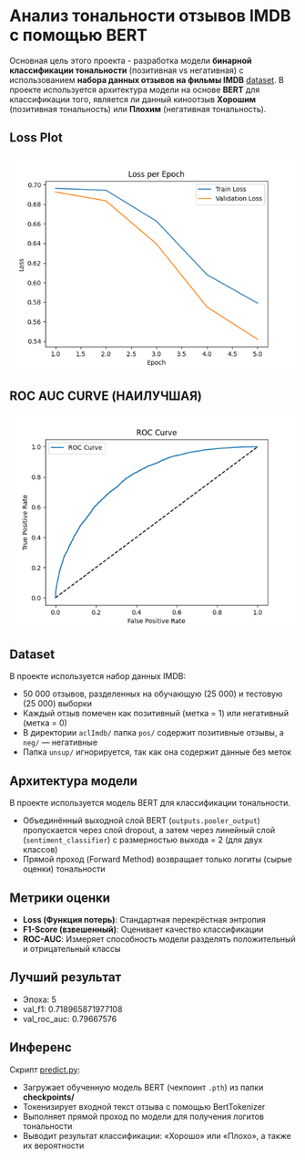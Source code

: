 # Анализ тональности отзывов IMDB с помощью BERT
Основная цель этого проекта - разработка модели **бинарной классификации тональности** (позитивная vs негативная) с использованием **набора данных отзывов на фильмы IMDB** [dataset](https://ai.stanford.edu/~amaas/data/sentiment/). В проекте используется архитектура модели на основе **BERT** для классификации того, является ли данный киноотзыв **Хорошим** (позитивная тональность) или **Плохим** (негативная тональность).

## Loss Plot
![Image](figures/loss_plot.png)

## ROC AUC CURVE (НАИЛУЧШАЯ)
![Image](figures/roc_curve_epoch_5.png)


## Dataset
В проекте используется набор данных IMDB:
- 50 000 отзывов, разделенных на обучающую (25 000) и тестовую (25 000) выборки
- Каждый отзыв помечен как позитивный (метка = 1) или негативный (метка = 0)
- В директории `aclImdb/` папка `pos/` содержит позитивные отзывы, а `neg/` — негативные
- Папка `unsup/` игнорируется, так как она содержит данные без меток

## Архитектура модели
В проекте используется модель BERT для классификации тональности.
- Объединённый выходной слой BERT (`outputs.pooler_output`) пропускается через слой dropout, а затем через линейный слой (`sentiment_classifier`) с размерностью выхода = 2 (для двух классов)
- Прямой проход (Forward Method) возвращает только логиты (сырые оценки) тональности


## Метрики оценки
- **Loss (Функция потерь)**: Стандартная перекрёстная энтропия
- **F1-Score (взвешенный)**: Оценивает качество классификации
- **ROC-AUC**: Измеряет способность модели разделять положительный и отрицательный классы

## Лучший результат
- Эпоха: 5
- val_f1: 0.718965871977108
- val_roc_auc: 0.79667576

## Инференс
Скрипт [predict.py](/predict.py):
- Загружает обученную модель BERT (чекпоинт `.pth`) из папки **checkpoints/**
- Токенизирует входной текст отзыва с помощью BertTokenizer
- Выполняет прямой проход по модели для получения логитов тональности
- Выводит результат классификации: «Хорошо» или «Плохо», а также их вероятности

